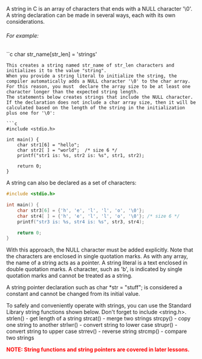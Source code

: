 A string in C is an array of characters that ends with a NULL character '\0'. 
A string declaration can be made in several ways, each with its own considerations.
###### For example:

``c
char str_name[str_len] = 'strings'

```
This creates a string named str_name of str_len characters and initializes it to the value "string".
When you provide a string literal to initialize the string, the compiler automatically adds a NULL character '\0' to the char array.
For this reason, you must  declare the array size to be at least one character longer than the expected string length.
The statements below creates strings that include the NULL character. If the declaration does not include a char array size, then it will be calculated based on the length of the string in the initialization plus one for '\0':

```c
#include <stdio.h>

int main() {
    char str1[6] = "hello";
    char str2[ ] = "world";  /* size 6 */
    printf("str1 is: %s, str2 is: %s", str1, str2);
    
    return 0;
}

```

A string can also be declared as a set of characters:

```c
#include <stdio.h>

int main() {
    char str3[6] = {'h', 'e', 'l', 'l', 'o', '\0'};
    char str4[ ] = {'h', 'e', 'l', 'l', 'o', '\0'}; /* size 6 */
    printf("str3 is: %s, str4 is: %s", str3, str4);

    return 0;
}

```

With this approach, the NULL character must be added explicitly. Note that the characters are enclosed in single quotation marks.
As with any array, the name of a string acts as a pointer.
A string literal is a text enclosed in double quotation marks. 
A character, such as 'b', is indicated by single quotation marks and cannot be treated as a string.

A string pointer declaration such as char *str = "stuff"; is considered a constant and cannot be changed from its initial value. 

To safely and conveniently operate with strings, you can use the Standard Library string functions shown below. Don't forget to include <string.h>.
strlen() - get length of a string
strcat() - merge two strings
strcpy() - copy one string to another
strlwr() - convert string to lower case
strupr() - convert string to upper case
strrev() - reverse string
strcmp() - compare two strings
<p style="color:red; font-weight:bold;">NOTE: String functions and string pointers are covered in later lessons.</p>



